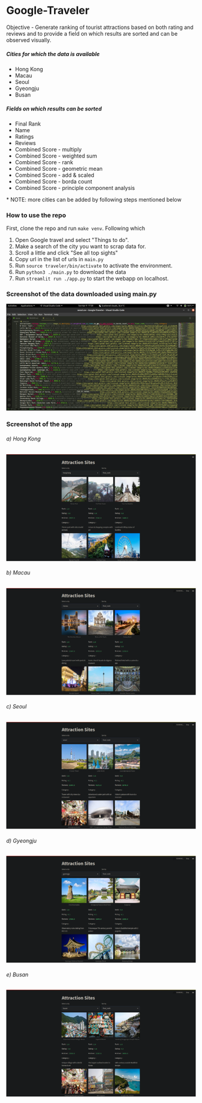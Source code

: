 # Google-Traveler
 Objective - Generate ranking of tourist attractions based on both rating and reviews and to provide a field on which results are sorted and can be observed visually.

 ##### Cities for which the data is available
 * Hong Kong
 * Macau
 * Seoul
 * Gyeongju
 * Busan

 ##### Fields on which results can be sorted
* Final Rank
* Name
* Ratings
* Reviews
* Combined Score - multiply
* Combined Score - weighted sum
* Combined Score - rank
* Combined Score - geometric mean
* Combined Score - add & scaled
* Combined Score - borda count
* Combined Score - principle component analysis

\* NOTE: more cities can be added by following steps mentioned below

### How to use the repo
First, clone the repo and run `make venv`. Following which

1. Open Google travel and select "Things to do".
2. Make a search of the city you want to scrap data for.
3. Scroll a little and click "See all top sights"
4. Copy url in the list of urls in `main.py`
5. Run `source traveler/bin/activate` to activate the environment.
6. Run `python3 ./main.py` to download the data
7. Run `streamlit run ./app.py` to start the webapp on localhost.

### Screenshot of the data downloaded using main.py
![Downloaded Data](examples/data.png)

### Screenshot of the app
###### a) Hong Kong
![hong_kong](examples/hong_kong.png)
###### b) Macau
![macau](examples/macau.png)
###### c) Seoul
![Seoul](examples/seoul.png)
###### d) Gyeongju
![Gyeongu](examples/gyeongju.png)
###### e) Busan
![Busan](examples/busan.png)